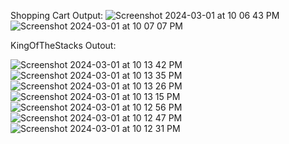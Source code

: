 Shopping Cart Output: 
![Screenshot 2024-03-01 at 10 06 43 PM](https://github.com/TheLegend274/DSA/assets/125936934/2f275839-d7c5-419a-9eb3-c35e4fe6d8b6)
![Screenshot 2024-03-01 at 10 07 07 PM](https://github.com/TheLegend274/DSA/assets/125936934/aed9ff59-8ed9-487c-b312-f0a77cb0e431)


KingOfTheStacks Outout:


![Screenshot 2024-03-01 at 10 13 42 PM](https://github.com/TheLegend274/DSA/assets/125936934/5a4c3325-1e34-4ea4-8b93-b34f7e7e0ebf)
![Screenshot 2024-03-01 at 10 13 35 PM](https://github.com/TheLegend274/DSA/assets/125936934/c3a85b62-d822-474d-9d44-d0b30cc41618)
![Screenshot 2024-03-01 at 10 13 26 PM](https://github.com/TheLegend274/DSA/assets/125936934/0d5d3756-5b7d-4f88-809e-63618993fb8e)
![Screenshot 2024-03-01 at 10 13 15 PM](https://github.com/TheLegend274/DSA/assets/125936934/7aa87919-708c-47a5-b412-fa32a2d42992)
![Screenshot 2024-03-01 at 10 12 56 PM](https://github.com/TheLegend274/DSA/assets/125936934/5850a96f-db5c-4704-9c5f-e282c37533ce)
![Screenshot 2024-03-01 at 10 12 47 PM](https://github.com/TheLegend274/DSA/assets/125936934/4541933e-9e0e-4745-b4aa-fcacb771ef9e)
![Screenshot 2024-03-01 at 10 12 31 PM](https://github.com/TheLegend274/DSA/assets/125936934/cf95facf-dd77-4d72-b403-49a6c0f671e2)
